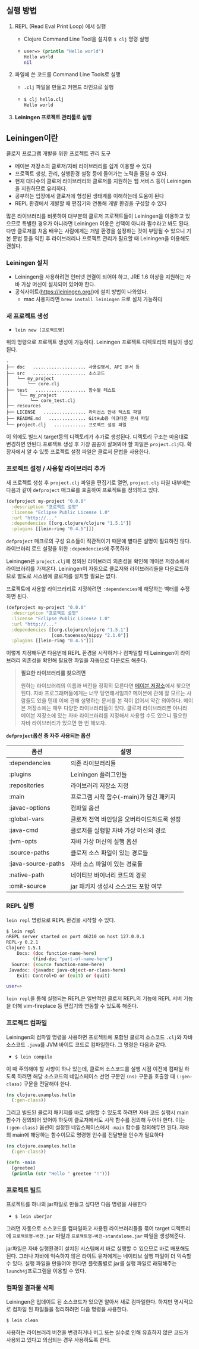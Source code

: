 ## 실행 방법

1. REPL (Read Eval Print Loop) 에서 실행

   - Clojure Command Line Tool을 설치후 `$ clj` 명령 실행

   - ```clojure
     user=> (println "Hello world")
     Hello world
     nil
     ```

2. 파일에 쓴 코드를 Command Line Tools로 실행

   - `.clj` 파일을 만들고 커맨드 라인으로 실행

   - ```clojure
     $ clj hello.clj
     Hello world
     ```

3. **Leiningen 프로젝트 관리툴로 실행**



## Leiningen이란

클로저 프로그램 개발을 위한 프로젝트 관리 도구

- 메이븐 저장소의 클로저/자바 라이브러리를 쉽게 이용할 수 있다
- 프로젝트 생성, 관리, 실행환경 설정 등에 들어가는 노력을 줄일 수 있다.
- 현재 대다수의 클로저 라이브러리와 클로저를 지원하는 웹 서비스 등이 Leiningen을 지원하므로 유리하다.
- 공부하는 입장에서 클로저에 형성된 생태계를 이해하는데 도움이 된다
- REPL 환경에서 개발할 때 편집기와 연동해 개발 환경을 구성할 수 있다

많은 라이브러리를 비롯하여 대부분의 클로저 프로젝트들이 Leiningen을 이용하고 있으므로 특별한 경우가 아니라면 Leiningen 이용은 선택이 아니라 필수라고 봐도 된다. 다만 클로저를 처음 배우는 사람에게는 개발 환경을 설정하는 것이 부담될 수 있으니 기본 문법 등을 익힌 후 라이브러리나 프로젝트 관리가 필요할 때 Leiningen을 이용해도 괜찮다.

### Leiningen 설치

- Leiningen을 사용하려면 인터넷 연결이 되어야 하고, JRE 1.6 이상을 지원하는 자바 가상 머신이 설치되어 있어야 한다.
- 공식사이트(https://leiningen.org/)에 설치 방법이 나와있다.
  - mac 사용자라면 `brew install leiningen` 으로 설치 가능하다

### 새 프로젝트 생성

- `lein new [프로젝트명]`

위의 명령으로 프로젝트 생성이 가능하다. Leiningen 프로젝트 디렉토리와 파일이 생성된다.

```
.
├── doc   .................... 사용설명서, API 문서 등
├── src   .................... 소스코드
│   └── my_project
│       └── core.clj
├── test   ................... 함수별 테스트
│    └── my_project
│        └── core_test.clj
├── resources
├── LICENSE   ................ 라이선스 안내 텍스트 파일
├── README.md   .............. GitHub용 마크다운 문서 파일
└── project.clj   ............ 프로젝트 설정 파일
```

이 외에도 빌드시 target등의 디렉토리가 추가로 생성된다. 디렉토리 구조는 마음대로 변경하면 안된다.프로젝트 생성 후 가장 꼼꼼이 살펴봐야 할 파일은 `project.clj`다. 확장자에서 알 수 있듯 프로젝트 설정 파일은 클로저 문법을 사용한다.

### 프로젝트 설정 / 사용할 라이브러리 추가

새 프로젝트 생성 후 `project.clj` 파일을 편집기로 열면, `project.clj` 파일 내부에는 다음과 같이 `defproject` 매크로를 호출하여 프로젝트를 정의하고 있다.

```clojure
(defproject my-project "0.0.0"
  :description "프로젝트 설명"
  :license "Eclipse Public License 1.0"
  :url "http://..."
  :dependencies [[org.clojure/clojure "1.5.1"]]
  :plugins [[lein-ring "0.4.5"]])
```

`defproject` 매크로의 구성 요소들이 직관적이기 때문에 별다른 설명이 필요하진 않다. 라이브러리 로드 설정을 위한 `:dependencies`에 주목하자

Leiningen은 `project.clj`에 정의된 라이브러리 의존성을 확인해 메이븐 저장소에서 라이브러리를 가져온다. Leiningen이 자동으로 클로저와 라이브러리들을 다운로드하므로 별도로 시스템에 클로저를 설치할 필요는 없다.

프로젝트에 사용할 라이브러리르 지정하려면 `:dependencies`에 해당하는 벡터를 수정하면 된다. 

```clojure
(defproject my-project "0.0.0"
  :description "프로젝트 설명"
  :license "Eclipse Public License 1.0"
  :url "http://..."
  :dependencies [[org.clojure/clojure "1.5.1"]
                 [com.taoensso/nippy "2.1.0"]]
  :plugins [[lein-ring "0.4.5"]])
```

이렇게 지정해두면 다음번에 REPL 환경을 시작하거나 컴파일할 때 Leiningen이 라이브러리 의존성을 확인해 필요한 파일을 자동으로 다운로드 해준다.

> **필요한 라이브러리를 찾으려면**
>
> 원하는 라이브러리의 이름과 버전을 정확히 모른다면 [메이븐 저장소](http://mvnrepository.com/)에서 찾으면 된다. 자바 프로그래머들에게는 너무 당연해서일까? 메이븐에 관해 잘 모르는 사람들도 있을 텐데 이에 관해 설명하는 문서를 본 적이 없어서 약간 의아하다.
> 메이븐 저장소에는 매우 다양한 라이브러리들이 있다. 클로저 라이브러리뿐 아니라 메이븐 저장소에 있는 자바 라이브러리를 지정해서 사용할 수도 있으니 필요한 자바 라이브러리가 있으면 한 번 해보자.



**`defproject`옵션 중 자주 사용되는 옵션**

| 옵션               | 설명                                       |
| ------------------ | ------------------------------------------ |
| :dependencies      | 의존 라이브러리들                          |
| :plugins           | Leiningen 플러그인들                       |
| :repositories      | 라이브러리 저장소 지정                     |
| :main              | 프로그램 시작 함수(-main)가 담긴 패키지    |
| :javac-options     | 컴파일 옵션                                |
| :global-vars       | 클로저 전역 바인딩을 오버라이드하도록 설정 |
| :java-cmd          | 클로저를 실행할 자바 가상 머신의 경로      |
| :jvm-opts          | 자바 가상 머신의 실행 옵션                 |
| :source-paths      | 클로저 소스 파일이 있는 경로들             |
| :java-source-paths | 자바 소스 파일이 있는 경로들               |
| :native-path       | 네이티브 바이너리 코드의 경로              |
| :omit-source       | jar 패키지 생성시 소스코드 포함 여부       |



### REPL 실행

`lein repl` 명령으로 REPL 환경을 시작할 수 있다.

```sh
$ lein repl
nREPL server started on port 46210 on host 127.0.0.1
REPL-y 0.2.1
Clojure 1.5.1
    Docs: (doc function-name-here)
          (find-doc "part-of-name-here")
  Source: (source function-name-here)
 Javadoc: (javadoc java-object-or-class-here)
    Exit: Control+D or (exit) or (quit)

user=>
```

`lein repl`을 통해 실행되는 REPL은 일반적인 클로저 REPL의 기능에 REPL 서버 기능을 더해 vim-fireplace 등 편집기와 연동할 수 있도록 해준다.

### 프로젝트 컴파일

Leiningen의 컴파일 명령을 사용하면 프로젝트에 포함된 클로저 소스코드 `.clj`와 자바 소스코드 `.java`를 JVM 바이트 코드로 컴파일한다. 그 명령은 다음과 같다.

- `$ lein compile`

이 때 주의해야 할 사항이 하나 있는데, 클로저 소스코드를 실행 시점 이전에 컴파일 하도록 하려면 해당 소스코드의 네임스페이스 선언 구문인 `(ns)` 구문을 호출할 때 `(:gen-class)` 구문을 전달해야 한다.

```clojure
(ns clojure.examples.hello
  (:gen-class))
```

그리고 빌드된 클로저 패키지를 바로 실행할 수 있도록 하려면 자바 코드 실행시 main 함수가 정의되어 있어야 하듯이 클로저에서도 시작 함수를 정의해 두어야 한다. 이는 `(:gen-class)` 옵션이 설정된 네임스페이스에서 `-main` 함수를 정의해두면 된다. 자바의 main에 해당하는 함수이므로 명령행 인수를 전달받을 인수가 필요하다

```clojure
(ns clojure.examples.hello
  (:gen-class))

(defn -main
  [greetee]
  (println (str "Hello " greetee "!")))
```



### 프로젝트 빌드

프로젝트를 하나의 jar파일로 만들고 싶다면 다음 명령을 사용한다

* `$ lein uberjar`

그러면 자동으로 소스코드를 컴파일하고 사용된 라이브러리들들 묶어 target 디렉토리에 `프로젝트명-버전.jar`  파일과 `프로젝트명-버전-standalone.jar` 파일을 생성해준다.

jar파일은 자바 실행환경이 설치된 시스템에서 바로 실행할 수 있으므로 바로 배포해도 된다. 그러나 자바에 익숙하지 않은 라이트 유저에게는 네이티브 실행 파일이 더 익숙할 수 있다. 실행 파일을 만들어야 한다면 플랫폼별로 jar를 실행 파일로 래핑해주는 `launch4j`프로그램을 이용할 수 있다.



### 컴파일 결과물 삭제

Leiningen은 업데이트 된 소스코드가 있으면 알아서 새로 컴파일한다. 하지만 명시적으로 컴파일 된 파일들을 정리하려면 다음 명령을 사용한다.

`$ lein clean`

사용하는 라이브러리 버전을 변경하거나 버그 또는 실수로 인해 유효하지 않은 코드가 사용되고 있다고 의심되는 경우 사용하도록 한다.

